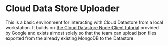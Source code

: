 # Cloud Data Store Uploader

This is a basic environment for interacting with Cloud Datastore from a local
workstation. It builds on [the Cloud Datastore Node Client
tutorial](https://googleapis.dev/nodejs/datastore/latest/) provided by Google
and exists almost solely so that the team can upload json files exported from
the already existing MongoDB to the Datastore.



